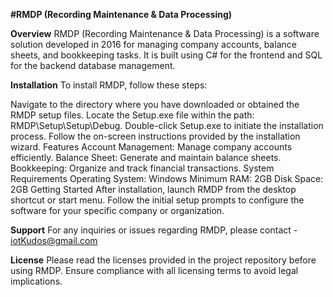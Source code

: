 **#RMDP (Recording Maintenance & Data Processing)**

**Overview**
RMDP (Recording Maintenance & Data Processing) is a software solution developed in 2016 for managing company accounts, balance sheets, and bookkeeping tasks. It is built using C# for the frontend and SQL for the backend database management.

**Installation**
To install RMDP, follow these steps:

Navigate to the directory where you have downloaded or obtained the RMDP setup files.
Locate the Setup.exe file within the path: RMDP\Setup\Setup\Debug.
Double-click Setup.exe to initiate the installation process.
Follow the on-screen instructions provided by the installation wizard.
Features
Account Management: Manage company accounts efficiently.
Balance Sheet: Generate and maintain balance sheets.
Bookkeeping: Organize and track financial transactions.
System Requirements
Operating System: Windows
Minimum RAM: 2GB
Disk Space: 2GB
Getting Started
After installation, launch RMDP from the desktop shortcut or start menu. Follow the initial setup prompts to configure the software for your specific company or organization.

**Support**
For any inquiries or issues regarding RMDP, please contact - iotKudos@gmail.com

**License**
Please read the licenses provided in the project repository before using RMDP. Ensure compliance with all licensing terms to avoid legal implications.
